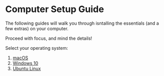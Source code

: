 ---
---

# Computer Setup Guide

The following guides will walk you through isntalling the essentials (and a few extras) on your computer. 

Proceed with focus, and mind the details! 

Select your operating system:

1. [macOS](mac/1_terminal)
1. [Windows 10](windows/01_preface)
1. [Ubuntu Linux](ubuntu/1_terminal)
